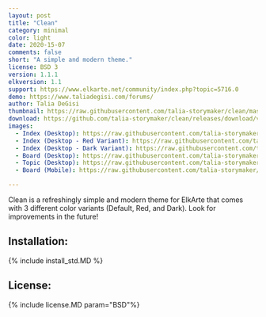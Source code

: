 ```yaml
--- 
layout: post
title: "Clean"
category: minimal
color: light
date: 2020-15-07
comments: false
short: "A simple and modern theme."
license: BSD 3
version: 1.1.1
elkversion: 1.1
support: https://www.elkarte.net/community/index.php?topic=5716.0
demo: https://www.taliadegisi.com/forums/
author: Talia DeGisi
thumbnail: https://raw.githubusercontent.com/talia-storymaker/clean/master/screenshots/clean-screenshot.png
download: https://github.com/talia-storymaker/clean/releases/download/v1.1.1/Clean.zip
images: 
  - Index (Desktop): https://raw.githubusercontent.com/talia-storymaker/clean/master/screenshots/clean-screenshot-index.png
  - Index (Desktop - Red Variant): https://raw.githubusercontent.com/talia-storymaker/clean/master/screenshots/clean-screenshot-red.png
  - Index (Desktop - Dark Variant): https://raw.githubusercontent.com/talia-storymaker/clean/master/screenshots/clean-screenshot-dark.png
  - Board (Desktop): https://raw.githubusercontent.com/talia-storymaker/clean/master/screenshots/clean-screenshot-board.png
  - Topic (Desktop): https://raw.githubusercontent.com/talia-storymaker/clean/master/screenshots/clean-screenshot-topic.png
  - Board (Mobile): https://raw.githubusercontent.com/talia-storymaker/clean/master/screenshots/clean-screenshot-board-mobile.png

--- 
```


Clean is a refreshingly simple and modern theme for ElkArte that comes with 3 different color variants (Default, Red, and Dark). Look for improvements in the future!

## Installation: 
{% include install_std.MD %} 

## License: 
{% include license.MD param="BSD"%}
